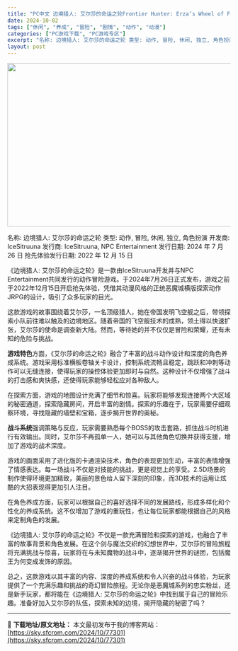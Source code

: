 ```yaml
---
title: "PC中文 边境猎人: 艾尔莎的命运之轮Frontier Hunter: Erza’s Wheel of Fortune v1.1.04 5.43G"
date: 2024-10-02
tags: ["休闲", "养成", "冒险", "剧情", "动作", "动漫"]
categories: ["PC游戏下载", "PC游戏专区"]
excerpt: "名称: 边境猎人: 艾尔莎的命运之轮 类型: 动作, 冒险, 休闲, 独立, 角色扮演 开发商: IceSitruuna 发行商: IceSitruuna, NPC Entertainment 发行日期: 2024 年 7 月 26 日 抢先体验发行日期: 2022 年 12 月 15 日 《边境猎&hellip;"
layout: post
---
```


<img class="aligncenter size-full wp-image-77302" src="https://sky.sfcrom.com/wp-content/uploads/2024/10/2024100208384046.webp" alt="" width="660" height="370" />

名称: 边境猎人: 艾尔莎的命运之轮
类型: 动作, 冒险, 休闲, 独立, 角色扮演
开发商: IceSitruuna
发行商: IceSitruuna, NPC Entertainment
发行日期: 2024 年 7 月 26 日
抢先体验发行日期: 2022 年 12 月 15 日

《边境猎人: 艾尔莎的命运之轮》是一款由IceSitruuna开发并与NPC Entertainment共同发行的动作冒险游戏。于2024年7月26日正式发布，游戏之前于2022年12月15日开启抢先体验，凭借其动漫风格的正统恶魔城横版探索动作JRPG的设计，吸引了众多玩家的目光。

这款游戏的故事围绕着艾尔莎，一名顶级猎人，她在帝国发明飞空舰之后，带领探索小队前往难以触及的边境地区。随着帝国的飞空舰技术的成熟，领土得以快速扩张，艾尔莎的使命是调查新大陆。然而，等待她的并不仅仅是冒险和荣耀，还有未知的危险与挑战。

<strong>游戏特色</strong>方面，《艾尔莎的命运之轮》融合了丰富的战斗动作设计和深度的角色养成系统。游戏采用标准横板卷轴关卡设计，控制系统流畅且稳定，跳跃和冲刺等动作可以无缝连接，使得玩家的操控体验更加即时与自然。这种设计不仅增强了战斗的打击感和爽快感，还使得玩家能够轻松应对各种敌人。

在探索方面，游戏的地图设计充满了细节和惊喜。玩家将能够发现连接两个大区域的秘密通道，探索隐藏房间，开启丰富的剧情。探索的乐趣在于，玩家需要仔细观察环境，寻找隐藏的墙壁和宝箱，逐步揭开世界的奥秘。

<strong>战斗系统</strong>强调策略与反应，玩家需要熟悉每个BOSS的攻击套路，抓住战斗时机进行有效输出。同时，艾尔莎不再孤单一人，她可以与其他角色切换并获得支援，增加了游戏的战术深度。

游戏的画面采用了进化版的卡通渲染技术，角色的表现更加生动，丰富的表情增强了情感表达。每一场战斗不仅是对技能的挑战，更是视觉上的享受。2.5D场景的制作使得环境更加精致，美丽的景色给人留下深刻的印象，而3D技术的运用让炫酷的大招表现得更加引人注目。

在角色养成方面，玩家可以根据自己的喜好选择不同的发展路线，形成多样化和个性化的养成系统。这不仅增加了游戏的重玩性，也让每位玩家都能根据自己的风格来定制角色的发展。

《边境猎人: 艾尔莎的命运之轮》不仅是一款充满冒险和探索的游戏，也融合了丰富的故事背景和角色发展。在这个剑与魔法交织的幻想世界中，艾尔莎的冒险旅程将充满挑战与惊喜，玩家将在与未知魔物的战斗中，逐渐揭开世界的谜团，包括魔王为何变成发饰的原因。

总之，这款游戏以其丰富的内容、深度的养成系统和令人兴奋的战斗体验，为玩家提供了一个充满乐趣和挑战的奇幻冒险旅程。无论你是恶魔城系列的忠实粉丝，还是新手玩家，都将能在《边境猎人: 艾尔莎的命运之轮》中找到属于自己的冒险乐趣。准备好加入艾尔莎的队伍，探索未知的边境，揭开隐藏的秘密了吗？

---
📖 **下载地址/原文地址：** 本文最初发布于我的博客网站：[https://sky.sfcrom.com/2024/10/77301](https://sky.sfcrom.com/2024/10/77301)
